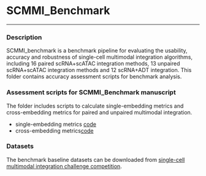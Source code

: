 # SCMMI_Benchmark

---------------------------

### Description

SCMMI_benchmark is a benchmark pipeline for evaluating the usability, accuracy and robustness of single-cell multimodal integration algorithms, including 16 paired scRNA+scATAC integration methods, 13 unpaired scRNA+scATAC integration methods and 12 scRNA+ADT integration. This folder contains accuracy assessment scripts for benchmark analysis.


### Assessment scripts for SCMMI_Benchmark manuscript

The folder includes scripts to calculate single-embedding metrics and cross-embedding metrics for paired and unpaired multimodal integration.  <br>

- single-embedding metrics [code](scripts/assess/single_embedding_metrics_benchmark.py)
- cross-embedding metrics[code](scripts/assess/cross_embedding_metrics_benchmark.py)

### Datasets
The benchmark baseline datasets can be downloaded from [single-cell multimodal integration challenge competition](https://openproblems.bio/events/2021-09_neurips/).  <br>




